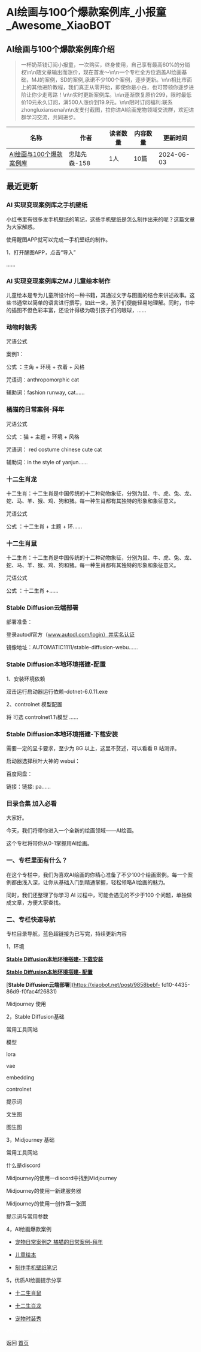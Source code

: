 # AI绘画与100个爆款案例库_小报童_Awesome_XiaoBOT

## AI绘画与100个爆款案例库介绍
> 一杯奶茶钱订阅小报童，一次购买，终身使用，自己享有最高60%的分销权\n\n随文章输出而涨价，现在首发～\n\n一个专栏全方位涵盖AI绘画基础，MJ的案例，SD的案例,承诺不少100个案例，逐步更新。\n\n相比市面上的其他进阶教程，我们真正从零开始，即使你是小白，也可带领你逐步进阶让你少走弯路！\n\n实时更新案例库。\n\n逐渐恢复原价299，限时最低价10元永久订阅，满500人涨价到19.9元。\n\n限时订阅福利:联系zhongluxiansenai\n\n发支付截图，拉你进AI绘画宠物领域交流群，欢迎进群学习交流，共同进步。  
  


|名称|作者|读者数量|内容数量|更新时间|
|---|---|---|---|---|
|[AI绘画与100个爆款案例库](https://xiaobot.net/p/aichongwu?refer=9c3f1c95-a052-465a-9902-f6d75080262a)|忠陆先森-158|1人|10篇|2024-06-03|

## 最近更新
### AI 实现变现案例库之手机壁纸

小红书里有很多发手机壁纸的笔记，这些手机壁纸是怎么制作出来的呢？这篇文章为大家解惑。

使用醒图APP就可以完成一手机壁纸的制作。

1，打开醒图APP，点击“导入”

......

### AI 实现变现案例库之MJ 儿童绘本制作

儿童绘本是专为儿童所设计的一种书籍，其通过文字与图画的结合来讲述故事。这些书通常以简单的语言进行撰写，如此一来，孩子们便能轻易地理解。同时，书中的插图不但色彩丰富，还设计得极为吸引孩子们的眼球，......

### 动物时装秀

咒语公式

案例1：

公式 ：主角 + 环境 + 衣着 + 风格

咒语词：anthropomorphic cat

辅助词：fashion runway, cat......

### 橘猫的日常案例-拜年

咒语公式

公式 ：猫 + 主题 + 环境 + 风格

咒语词： red costume chinese cute cat

辅助词：in the style of yanjun......

### 十二生肖龙

十二生肖：十二生肖是中国传统的十二种动物象征，分别为鼠、牛、虎、兔、龙、蛇、马、羊、猴、鸡、狗和猪。每一种生肖都有其独特的形象和象征意义。

咒语公式

公式 ：十二生肖 + 主题 + 环......

### 十二生肖鼠

十二生肖：十二生肖是中国传统的十二种动物象征，分别为鼠、牛、虎、兔、龙、蛇、马、羊、猴、鸡、狗和猪。每一种生肖都有其独特的形象和象征意义。

咒语公式

公式 ：十二生肖 +......

### Stable Diffusion云端部署

部署准备：

登录autodl官方（www.autodl.com/login）并实名认证

镜像地址：AUTOMATIC1111/stable-diffusion-webu......

### Stable Diffusion本地环境搭建-配置

1、安装环境依赖

双击运行启动器运行依赖-dotnet-6.0.11.exe

2、controlnet 模型配置

将 可选 controlnet1.1\模型 ......

### Stable Diffusion本地环境搭建-下载安装

需要一定的显卡要求，至少为 8G 以上，这里不赘述，可以看看 B 站测评。

启动器选择秋叶大神的 webui：

百度网盘：

链接：链接: pa......

### 目录合集 加入必看

大家好。

今天，我们将带你进入一个全新的绘画领域——AI绘画。

这个专栏将带你从0-1掌握用AI绘画。

### **一、专栏里面有什么？**

在这个专栏中，我们为喜欢AI绘画的你精心准备了不少100个绘画案例。每一个案例都由浅入深，让你从基础入门到精通掌握，轻松领略AI绘画的魅力。

同时，我们还整理了你学习 AI 过程中，可能会遇见的不少于100 个问题，单独做成文章，方便大家查找。

### **二、专栏快速导航**

专栏目录导航，蓝色超链接为已写完，持续更新内容

1，环境

[**Stable Diffusion本地环境搭建-
下载安装**](https://xiaobot.net/post/003c8189-0a9c-40bb-9fda-4c8344b4ef99)

[**Stable Diffusion本地环境搭建-
配置**](https://xiaobot.net/post/f700225c-5627-4d16-804a-0d12dd18d79e)

[**Stable Diffusion云端部署**](https://xiaobot.net/post/9858bebf-
fd10-4435-86d9-f0fac4f26831)

Midjourney 使用

2，Stable Diffusion基础

常用工具网站

模型

lora

vae

embedding

controlnet

提示词

文生图

图生图

3，Midjourney 基础

常用工具网站

什么是discord

Midjourney的使用一discord中找到Midjourney

Midjourney的使用一新建服务器

Midjourney的使用一创作第一张图

提示词与常用参数

4，AI绘画爆款案例

  * [宠物日常案例之 橘猫的日常案例-拜年](https://xiaobot.net/post/0310e8f7-08e6-4f6d-ab9b-a540b171f0a2)

  * [儿童绘本](https://xiaobot.net/post/9669333f-6799-4d2e-9fe8-b226a47f089b?refer=1dc4396d-d4a4-45a0-a43f-214d2ceaea2d)

  * [制作手机壁纸笔记](https://xiaobot.net/post/6f840028-8345-435b-8964-02a1dc99f05f?refer=1dc4396d-d4a4-45a0-a43f-214d2ceaea2d)

5，优质AI绘画提示分享

  * [十二生肖鼠](https://xiaobot.net/post/c912ed55-3093-4524-af49-8498ed4a36e3)

  * [十二生肖龙](https://xiaobot.net/post/b1ad5745-e06c-4c4a-ae43-70734fafff7b)

  * [宠物时装秀](https://xiaobot.net/post/61a6d76a-e174-464e-af9a-101a9cca260f?refer=1dc4396d-d4a4-45a0-a43f-214d2ceaea2d)


<a href="https://github.com/Reno9527/awesome-xiaobot" style="color: white; text-decoration: none;">awesome-xiaobot</a>

返回 [首页](../README.md)
